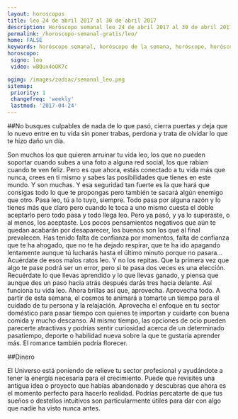 ```yaml
---
layout: horoscopos
title: leo 24 de abril 2017 al 30 de abril 2017 
description: Horóscopo semanal leo 24 de abril 2017 al 30 de abril 2017. No busques culpables de nada de lo que pasó, cierra puertas y deja que lo nuevo entre en tu vida sin poner trabas, perdona y trata de olvidar lo que te hizo daño un día.
permalink: /horoscopo-semanal-gratis/leo/
home: FALSE
keywords: horóscopo semanal, horóscopo de la semana, horóscopo, horóscopo gratis,horóscopos, horóscopo esperanza gracia, horoscopos leo la semana, horóscopos gratis, Tarot, Astrologia, Zodíaco, leo, horoscopo gratis
horoscopo:
 signo: leo
 video: wBQux4oOK7c

ogimg: /images/zodiac/semanal_leo.png
sitemap:
 priority: 1
 changefreq: 'weekly'
 lastmod: '2017-04-24'
---
```




##No busques culpables de nada de lo que pasó, cierra puertas y deja que lo nuevo entre en tu vida sin poner trabas, perdona y trata de olvidar lo que te hizo daño un día.

Son muchos los que quieren arruinar tu vida leo, los que no pueden soportar cuando subes a una foto a alguna red social, los que rabian cuando te ven feliz. Pero es que ahora, estás conectado a tu vida más que nunca, crees en ti mismo y sabes las posibilidades que tienes en este mundo. Y son muchas. Y esa seguridad tan fuerte es la que hará que consigas todo lo que te propongas pero también te sacará algún enemigo que otro. Pasa leo, tú a lo tuyo, siempre. Todo pasa por alguna razón y lo tienes más que claro pero cuando le toca a uno mismo cuesta el doble aceptarlo pero todo pasa y todo llega leo. Pero ya pasó, y ya lo superaste, o al menos, los aceptaste. Los pocos pensamientos negativos que aún te quedan acabarán por desaparecer, los buenos son los que al final prevalecen. Has tenido falta de confianza por momentos, falta de confianza que te ha ahogado, que no te ha dejado respirar, que te ha ido apagando lentamente aunque tú lucharás hasta el último minuto porque no pasara… Acuérdate de esos malos ratos leo. Y no los repitas. Que la primera vez que algo te pase podrá ser un error, pero si te pasa dos veces es una elección. Recuérdate lo que llevas aprendido y lo que llevas ganado, y piensa que aunque des un paso hacia atrás después darás tres hacia delante. Así funciona tu vida leo. Ahora brillas así que, aprovecha. Aprovecha todo.
A partir de esta semana, el cosmos te animará a tomarte un tiempo para el cuidado de tu persona y la relajación. Aprovecha el enfoque en tu sector doméstico para pasar tiempo con quienes te importan y cuidarte con buena comida y mucho descanso. Al mismo tiempo, las opciones de ocio pueden parecerte atractivas y podrías sentir curiosidad acerca de un determinado pasatiempo, deporte o habilidad nueva sobre la que te gustaría aprender más. El romance también podría florecer.

##Dinero

El Universo está poniendo de relieve tu sector profesional y ayudándote a tener la energía necesaria para el crecimiento. Puede que revisites una antigua idea o proyecto que habías abandonado y descubras que ahora es el momento perfecto para hacerlo realidad. Podrías percatarte de que tus sueños o destellos intuitivos son particularmente útiles para dar con algo que nadie ha visto nunca antes.